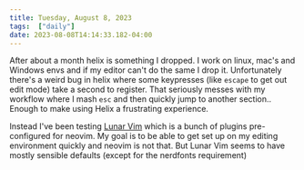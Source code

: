 ```yaml
---
title: Tuesday, August 8, 2023
tags:  ["daily"]
date: 2023-08-08T14:14:33.182-04:00
---
```



After about a month helix is something I dropped. I work on linux, mac's and Windows envs and if my editor can't do the same I drop it. Unfortunately there's a weird bug in helix where some keypresses (like `escape` to get out edit mode) take a second to register. That seriously messes with my workflow where I mash `esc` and then quickly jump to another section.. Enough to make using Helix a frustrating experience.&nbsp;

Instead I've been testing [Lunar Vim](https://www.lunarvim.org/) which is a bunch of plugins pre-configured for neovim. My goal is to be able to get set up on my editing environment quickly and neovim is not that. But Lunar Vim seems to have mostly sensible defaults (except for the nerdfonts requirement)






    